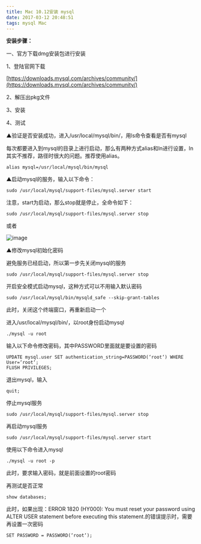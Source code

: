 ```yaml
---
title: Mac 10.12安装 mysql
date: 2017-03-12 20:48:51
tags: mysql Mac
---
```


**安装步骤：**

一、官方下载dmg安装包进行安装

1、登陆官网下载

[https://downloads.mysql.com/archives/community/](https://downloads.mysql.com/archives/community/)

2、解压出pkg文件

3、安装

4、测试

▲验证是否安装成功，进入/usr/local/mysql/bin/，用ls命令查看是否有mysql

每次都要进入到mysql的目录上进行启动，那么有两种方式alias和ln进行设置，ln其实不推荐，路径时很大的问题。推荐使用alias。

```
alias mysql=/usr/local/mysql/bin/mysql
```

▲启动mysql的服务，输入以下命令：

```
sudo /usr/local/mysql/support-files/mysql.server start 
```

注意，start为启动，那么stop就是停止，全命令如下：

```
sudo /usr/local/mysql/support-files/mysql.server stop
```

或者

![image](http://upload-images.jianshu.io/upload_images/712523-8cd12cc1d29ea995.png?imageMogr2/auto-orient/strip%7CimageView2/2/w/1240)

▲修改mysql初始化密码

避免服务已经启动，所以第一步先关闭mysql的服务

```
sudo /usr/local/mysql/support-files/mysql.server stop
```

开启安全模式启动mysql，这种方式可以不用输入默认密码

```
sudo /usr/local/mysql/bin/mysqld_safe --skip-grant-tables
```

此时，关闭这个终端窗口，再重新启动一个

进入/usr/local/mysql/bin/，以root身份启动mysql

```
./mysql -u root
```

输入以下命令修改密码，其中PASSWORD里面就是要设置的密码

```
UPDATE mysql.user SET authentication_string=PASSWORD(‘root‘) WHERE User=‘root‘;
FLUSH PRIVILEGES;
```

退出mysql，输入

```
quit;
```

停止mysql服务

```
sudo /usr/local/mysql/support-files/mysql.server stop
```

再启动mysql服务

```
sudo /usr/local/mysql/support-files/mysql.server start
```

使用以下命令进入mysql

```
./mysql -u root -p
```

 此时，要求输入密码，就是前面设置的root密码

再测试是否正常

```
show databases; 
```

此时，如果出现：ERROR 1820 (HY000): You must reset your password using ALTER USER statement before executing this statement.的错误提示时，需要再设置一次密码

```
SET PASSWORD = PASSWORD(‘root‘);
```